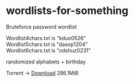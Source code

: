 # wordlists-for-something
Bruteforce password wordlist

Wordlist4chars.txt is "kduo0526"<br>
Wordlist5chars.txt is "dasop1204"<br>
Wordlist6chars.txt is "odshuz0231"

randomized alphabets + birthday

Torrent → [Download](https://github.com/ChongPang19419/wordlists-for-something/raw/main/wordlists.torrent) 286.1MiB
